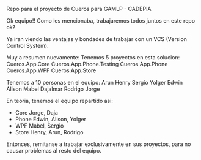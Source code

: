 
Repo para el proyecto de Cueros para GAMLP - CADEPIA

Ok equipo!! Como les mencionaba, trabajaremos todos juntos en este repo ok?

Ya iran viendo las ventajas y bondades de trabajar con un VCS (Version Control System).

Muy a resumen nuevamente: Tenemos 5 proyectos en esta solucion:
  Cueros.App.Core
  Cueros.App.Phone.Testing
  Cueros.App.Phone
  Cueros.App.WPF
  Cueros.App.Store
  
Tenemos a 10 personas en el equipo:
  Arun
  Henry
  Sergio
  Yolger
  Edwin
  Alison
  Mabel
  Dajalmar
  Rodrigo
  Jorge
  
En teoria, tenemos el equipo repartido asi:
  - Core
      Jorge, Daja
  - Phone 
      Edwin, Alison, Yolger
  - WPF
      Mabel, Sergio
  - Store
      Henry, Arun, Rodrigo

Entonces, remitanse a trabajar exclusivamente en sus proyectos, para no causar problemas al resto del equipo.
